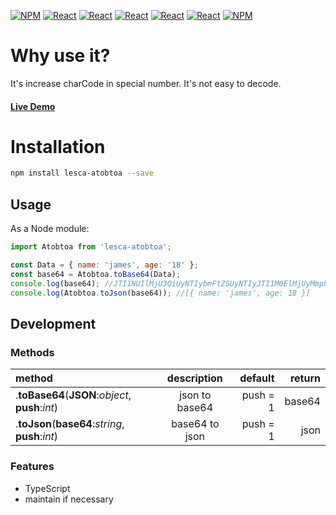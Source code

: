 [![NPM](https://img.shields.io/badge/NPM-ba443f?style=for-the-badge&logo=npm&logoColor=white)](https://www.npmjs.com/)
[![React](https://img.shields.io/badge/Node.js-43853D?style=for-the-badge&logo=node.js&logoColor=white)](https://nodejs.org/en/)
[![React](https://img.shields.io/badge/-ReactJs-61DAFB?style=for-the-badge&logo=react&logoColor=white)](https://zh-hant.reactjs.org/)
[![React](https://img.shields.io/badge/Less-1d365d?style=for-the-badge&logo=less&logoColor=white)](https://lesscss.org/)
[![React](https://img.shields.io/badge/HTML5-E34F26?style=for-the-badge&logo=html5&logoColor=white)](https://www.w3schools.com/html/)
[![React](https://img.shields.io/badge/-CSS3-1572B6?style=for-the-badge&logo=css3&logoColor=white)](https://www.w3schools.com/css/)
[![NPM](https://img.shields.io/badge/DEV-Jameshsu1125-9cf?style=for-the-badge)](https://www.npmjs.com/~jameshsu1125)

# Why use it?

It's increase charCode in special number. It's not easy to decode.

#### [Live Demo](https://jameshsu1125.github.io/lesca-atobtoa/)

# Installation

```sh
npm install lesca-atobtoa --save
```

## Usage

As a Node module:

```javascript
import Atobtoa from 'lesca-atobtoa';

const Data = { name: 'james', age: '18' };
const base64 = Atobtoa.toBase64(Data);
console.log(base64); //JTI1NUIlMjU3QiUyNTIybmFtZSUyNTIyJTI1M0ElMjUyMmphbWVzJTI1MjIlMjUyQyUyNTIyYWdlJTI1MjIlMjUzQTE4JTI1N0QlMjU1RA==
console.log(Atobtoa.toJson(base64)); //[{ name: 'james', age: 18 }]
```

## Development

### Methods

| method                                           |  description   |  default | return |
| :----------------------------------------------- | :------------: | -------: | -----: |
| .**toBase64**(**JSON**:_object_, **push**:_int_) | json to base64 | push = 1 | base64 |
| .**toJson**(**base64**:_string_, **push**:_int_) | base64 to json | push = 1 |   json |

### Features

- TypeScript
- maintain if necessary
